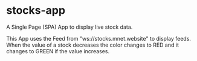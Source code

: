 # stocks-app
A Single Page (SPA) App to display live stock data.

This App uses the Feed from "ws://stocks.mnet.website" to display feeds.
When the value of a stock decreases the color changes to RED and it changes to GREEN if the value increases.

